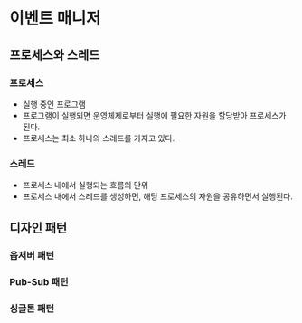 # 이벤트 매니저

## 프로세스와 스레드

### 프로세스

- 실행 중인 프로그램
- 프로그램이 실행되면 운영체제로부터 실행에 필요한 자원을 할당받아 프로세스가 된다.
- 프로세스는 최소 하나의 스레드를 가지고 있다.

### 스레드

- 프로세스 내에서 실행되는 흐름의 단위
- 프로세스 내에서 스레드를 생성하면, 해당 프로세스의 자원을 공유하면서 실행된다.

## 디자인 패턴

### 옵저버 패턴

### Pub-Sub 패턴

### 싱글톤 패턴
